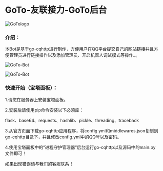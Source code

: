 # GoTo-友联接力-GoTo后台

![GoTologo](https://www.sunzishaokao.com/cdn/gotolink/gitee/Gotologo.jpg)

### 介绍：


本Bot是基于go-cqhttp进行制作，方便用户在QQ平台提交自己的网站链接并且方便管理员进行链接操作以及添加管理员、开启机器人调试模式等操作。。

![GoTo-Bot](https://www.sunzishaokao.com/cdn/gotolink/gitee/Gotobot1.jpg)

![GoTo-Bot](https://www.sunzishaokao.com/cdn/gotolink/gitee/Gotobot2.jpg)

### 快速开始（宝塔面板）：

 1.请您在服务器上安装宝塔面板。
 
 2.安装后请使用pip命令安装以下必须库：

  flask、base64、requests、hashlib、pickle、threading、traceback

 3.从官方页面下载go-cqhttp应用程序，将config.yml和middlewares.json复制到go-cqhttp目录下，并且修改config.yml中的QQ号以及密码。

 4.使用宝塔面板中的“进程守护管理器”后台运行go-cqhttp以及源码中的main.py文件即可！

如果出现错误请与我们的客服联系！
